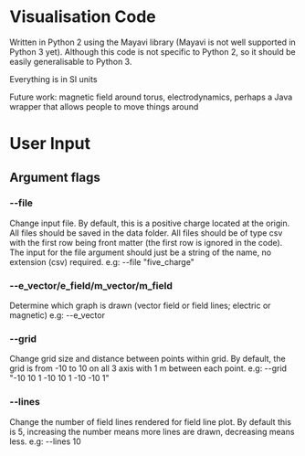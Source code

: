 # Visualisation Code
Written in Python 2 using the Mayavi library (Mayavi is not well supported in Python 3 yet). Although this code is not specific to Python 2, so it should be easily generalisable to Python 3.

Everything is in SI units

Future work: magnetic field around torus, electrodynamics, perhaps a Java wrapper that allows people to move things around

# User Input
## Argument flags
### --file
Change input file. By default, this is a positive charge located at the origin. All files should be saved in the data folder. All files should be of type csv with the first row being front matter (the first row is ignored in the code). The input for the file argument should just be a string of the name, no extension (csv) required.
e.g: --file "five_charge"

### --e_vector/e_field/m_vector/m_field
Determine which graph is drawn (vector field or field lines; electric or magnetic)
e.g: --e_vector

### --grid
Change grid size and distance between points within grid. By default, the grid is from -10 to 10 on all 3 axis with 1 m between each point.
e.g: --grid "-10 10 1 -10 10 1 -10 -10 1"

### --lines
Change the number of field lines rendered for field line plot. By default this is 5, increasing the number means more lines are drawn, decreasing means less.
e.g: --lines 10
